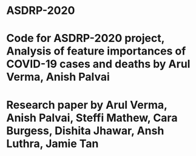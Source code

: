 # ASDRP-2020
# Code for ASDRP-2020 project, Analysis of feature importances of COVID-19 cases and deaths by Arul Verma, Anish Palvai
# Research paper by Arul Verma, Anish Palvai, Steffi Mathew, Cara Burgess, Dishita Jhawar, Ansh Luthra, Jamie Tan
